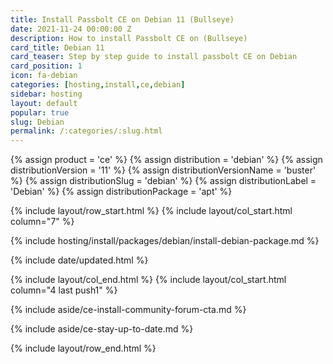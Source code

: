 ```yaml
---
title: Install Passbolt CE on Debian 11 (Bullseye)
date: 2021-11-24 00:00:00 Z
description: How to install Passbolt CE on (Bullseye)
card_title: Debian 11
card_teaser: Step by step guide to install passbolt CE on Debian
card_position: 1
icon: fa-debian
categories: [hosting,install,ce,debian]
sidebar: hosting
layout: default
popular: true
slug: Debian
permalink: /:categories/:slug.html
---
```


{% assign product = 'ce' %}
{% assign distribution = 'debian' %}
{% assign distributionVersion = '11' %}
{% assign distributionVersionName = 'buster' %}
{% assign distributionSlug = 'debian' %}
{% assign distributionLabel = 'Debian' %}
{% assign distributionPackage = 'apt' %}

{% include layout/row_start.html %}
{% include layout/col_start.html column="7" %}

{% include hosting/install/packages/debian/install-debian-package.md %}

{% include date/updated.html %}

{% include layout/col_end.html %}
{% include layout/col_start.html column="4 last push1" %}

{% include aside/ce-install-community-forum-cta.md %}

{% include aside/ce-stay-up-to-date.md %}

{% include layout/row_end.html %}
